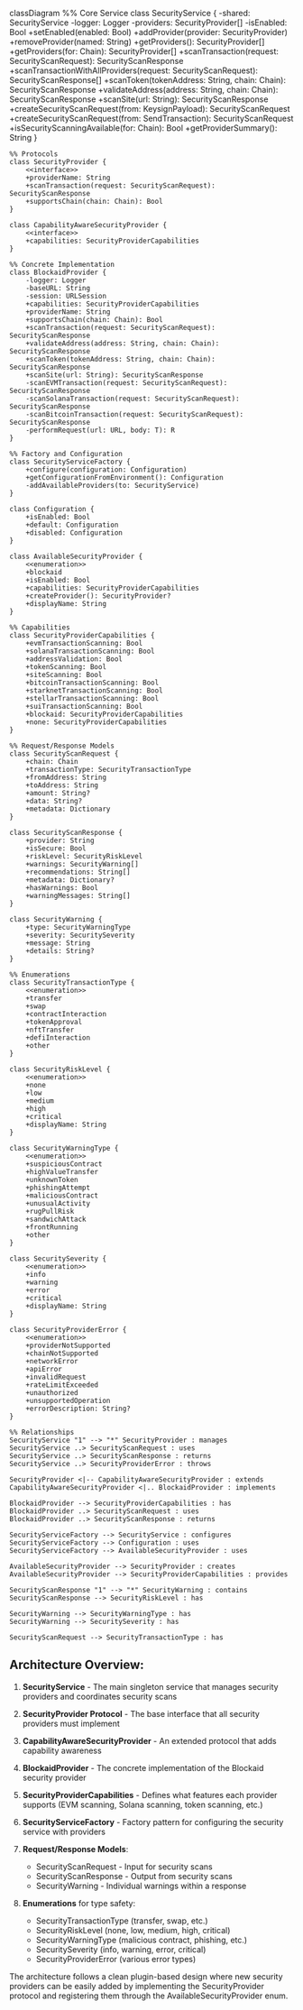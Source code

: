 classDiagram
    %% Core Service
    class SecurityService {
        -shared: SecurityService
        -logger: Logger
        -providers: SecurityProvider[]
        -isEnabled: Bool
        +setEnabled(enabled: Bool)
        +addProvider(provider: SecurityProvider)
        +removeProvider(named: String)
        +getProviders(): SecurityProvider[]
        +getProviders(for: Chain): SecurityProvider[]
        +scanTransaction(request: SecurityScanRequest): SecurityScanResponse
        +scanTransactionWithAllProviders(request: SecurityScanRequest): SecurityScanResponse[]
        +scanToken(tokenAddress: String, chain: Chain): SecurityScanResponse
        +validateAddress(address: String, chain: Chain): SecurityScanResponse
        +scanSite(url: String): SecurityScanResponse
        +createSecurityScanRequest(from: KeysignPayload): SecurityScanRequest
        +createSecurityScanRequest(from: SendTransaction): SecurityScanRequest
        +isSecurityScanningAvailable(for: Chain): Bool
        +getProviderSummary(): String
    }

    %% Protocols
    class SecurityProvider {
        <<interface>>
        +providerName: String
        +scanTransaction(request: SecurityScanRequest): SecurityScanResponse
        +supportsChain(chain: Chain): Bool
    }

    class CapabilityAwareSecurityProvider {
        <<interface>>
        +capabilities: SecurityProviderCapabilities
    }

    %% Concrete Implementation
    class BlockaidProvider {
        -logger: Logger
        -baseURL: String
        -session: URLSession
        +capabilities: SecurityProviderCapabilities
        +providerName: String
        +supportsChain(chain: Chain): Bool
        +scanTransaction(request: SecurityScanRequest): SecurityScanResponse
        +validateAddress(address: String, chain: Chain): SecurityScanResponse
        +scanToken(tokenAddress: String, chain: Chain): SecurityScanResponse
        +scanSite(url: String): SecurityScanResponse
        -scanEVMTransaction(request: SecurityScanRequest): SecurityScanResponse
        -scanSolanaTransaction(request: SecurityScanRequest): SecurityScanResponse
        -scanBitcoinTransaction(request: SecurityScanRequest): SecurityScanResponse
        -performRequest(url: URL, body: T): R
    }

    %% Factory and Configuration
    class SecurityServiceFactory {
        +configure(configuration: Configuration)
        +getConfigurationFromEnvironment(): Configuration
        -addAvailableProviders(to: SecurityService)
    }

    class Configuration {
        +isEnabled: Bool
        +default: Configuration
        +disabled: Configuration
    }

    class AvailableSecurityProvider {
        <<enumeration>>
        +blockaid
        +isEnabled: Bool
        +capabilities: SecurityProviderCapabilities
        +createProvider(): SecurityProvider?
        +displayName: String
    }

    %% Capabilities
    class SecurityProviderCapabilities {
        +evmTransactionScanning: Bool
        +solanaTransactionScanning: Bool
        +addressValidation: Bool
        +tokenScanning: Bool
        +siteScanning: Bool
        +bitcoinTransactionScanning: Bool
        +starknetTransactionScanning: Bool
        +stellarTransactionScanning: Bool
        +suiTransactionScanning: Bool
        +blockaid: SecurityProviderCapabilities
        +none: SecurityProviderCapabilities
    }

    %% Request/Response Models
    class SecurityScanRequest {
        +chain: Chain
        +transactionType: SecurityTransactionType
        +fromAddress: String
        +toAddress: String
        +amount: String?
        +data: String?
        +metadata: Dictionary
    }

    class SecurityScanResponse {
        +provider: String
        +isSecure: Bool
        +riskLevel: SecurityRiskLevel
        +warnings: SecurityWarning[]
        +recommendations: String[]
        +metadata: Dictionary?
        +hasWarnings: Bool
        +warningMessages: String[]
    }

    class SecurityWarning {
        +type: SecurityWarningType
        +severity: SecuritySeverity
        +message: String
        +details: String?
    }

    %% Enumerations
    class SecurityTransactionType {
        <<enumeration>>
        +transfer
        +swap
        +contractInteraction
        +tokenApproval
        +nftTransfer
        +defiInteraction
        +other
    }

    class SecurityRiskLevel {
        <<enumeration>>
        +none
        +low
        +medium
        +high
        +critical
        +displayName: String
    }

    class SecurityWarningType {
        <<enumeration>>
        +suspiciousContract
        +highValueTransfer
        +unknownToken
        +phishingAttempt
        +maliciousContract
        +unusualActivity
        +rugPullRisk
        +sandwichAttack
        +frontRunning
        +other
    }

    class SecuritySeverity {
        <<enumeration>>
        +info
        +warning
        +error
        +critical
        +displayName: String
    }

    class SecurityProviderError {
        <<enumeration>>
        +providerNotSupported
        +chainNotSupported
        +networkError
        +apiError
        +invalidRequest
        +rateLimitExceeded
        +unauthorized
        +unsupportedOperation
        +errorDescription: String?
    }

    %% Relationships
    SecurityService "1" --> "*" SecurityProvider : manages
    SecurityService ..> SecurityScanRequest : uses
    SecurityService ..> SecurityScanResponse : returns
    SecurityService ..> SecurityProviderError : throws
    
    SecurityProvider <|-- CapabilityAwareSecurityProvider : extends
    CapabilityAwareSecurityProvider <|.. BlockaidProvider : implements
    
    BlockaidProvider --> SecurityProviderCapabilities : has
    BlockaidProvider ..> SecurityScanRequest : uses
    BlockaidProvider ..> SecurityScanResponse : returns
    
    SecurityServiceFactory --> SecurityService : configures
    SecurityServiceFactory --> Configuration : uses
    SecurityServiceFactory --> AvailableSecurityProvider : uses
    
    AvailableSecurityProvider --> SecurityProvider : creates
    AvailableSecurityProvider --> SecurityProviderCapabilities : provides
    
    SecurityScanResponse "1" --> "*" SecurityWarning : contains
    SecurityScanResponse --> SecurityRiskLevel : has
    
    SecurityWarning --> SecurityWarningType : has
    SecurityWarning --> SecuritySeverity : has
    
    SecurityScanRequest --> SecurityTransactionType : has



## Architecture Overview:

1. **SecurityService** - The main singleton service that manages security providers and coordinates security scans

2. **SecurityProvider Protocol** - The base interface that all security providers must implement

3. **CapabilityAwareSecurityProvider** - An extended protocol that adds capability awareness

4. **BlockaidProvider** - The concrete implementation of the Blockaid security provider

5. **SecurityProviderCapabilities** - Defines what features each provider supports (EVM scanning, Solana scanning, token scanning, etc.)

6. **SecurityServiceFactory** - Factory pattern for configuring the security service with providers

7. **Request/Response Models**:
   - SecurityScanRequest - Input for security scans
   - SecurityScanResponse - Output from security scans
   - SecurityWarning - Individual warnings within a response

8. **Enumerations** for type safety:
   - SecurityTransactionType (transfer, swap, etc.)
   - SecurityRiskLevel (none, low, medium, high, critical)
   - SecurityWarningType (malicious contract, phishing, etc.)
   - SecuritySeverity (info, warning, error, critical)
   - SecurityProviderError (various error types)

The architecture follows a clean plugin-based design where new security providers can be easily added by implementing the SecurityProvider protocol and registering them through the AvailableSecurityProvider enum.

